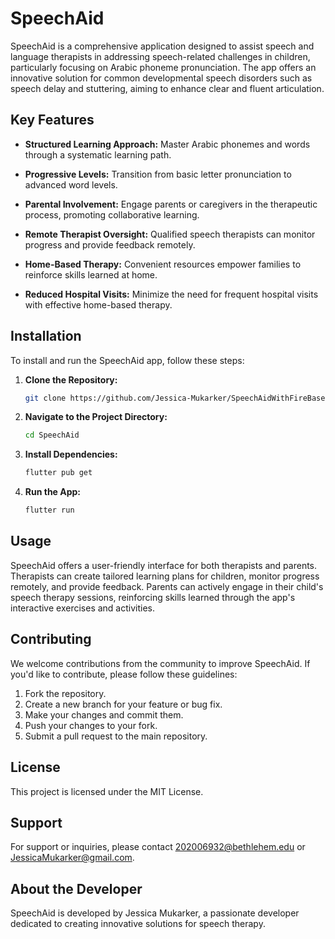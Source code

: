 # SpeechAid

SpeechAid is a comprehensive application designed to assist speech and language therapists in addressing speech-related challenges in children, particularly focusing on Arabic phoneme pronunciation. The app offers an innovative solution for common developmental speech disorders such as speech delay and stuttering, aiming to enhance clear and fluent articulation.

## Key Features

- **Structured Learning Approach:** Master Arabic phonemes and words through a systematic learning path.
  
- **Progressive Levels:** Transition from basic letter pronunciation to advanced word levels.
  
- **Parental Involvement:** Engage parents or caregivers in the therapeutic process, promoting collaborative learning.
  
- **Remote Therapist Oversight:** Qualified speech therapists can monitor progress and provide feedback remotely.
  
- **Home-Based Therapy:** Convenient resources empower families to reinforce skills learned at home.
  
- **Reduced Hospital Visits:** Minimize the need for frequent hospital visits with effective home-based therapy.

## Installation

To install and run the SpeechAid app, follow these steps:

1. **Clone the Repository:**
   ```bash
   git clone https://github.com/Jessica-Mukarker/SpeechAidWithFireBase.git
   ```

2. **Navigate to the Project Directory:**
   ```bash
   cd SpeechAid
   ```

3. **Install Dependencies:**
   ```bash
   flutter pub get
   ```

4. **Run the App:**
   ```bash
   flutter run
   ```

## Usage

SpeechAid offers a user-friendly interface for both therapists and parents. Therapists can create tailored learning plans for children, monitor progress remotely, and provide feedback. Parents can actively engage in their child's speech therapy sessions, reinforcing skills learned through the app's interactive exercises and activities.

## Contributing

We welcome contributions from the community to improve SpeechAid. If you'd like to contribute, please follow these guidelines:

1. Fork the repository.
2. Create a new branch for your feature or bug fix.
3. Make your changes and commit them.
4. Push your changes to your fork.
5. Submit a pull request to the main repository.

## License

This project is licensed under the MIT License.

## Support

For support or inquiries, please contact 202006932@bethlehem.edu or JessicaMukarker@gmail.com.


## About the Developer

SpeechAid is developed by Jessica Mukarker, a passionate developer dedicated to creating innovative solutions for speech therapy.

